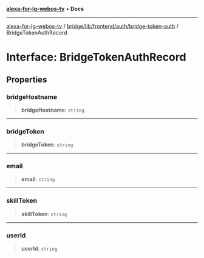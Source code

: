 [**alexa-for-lg-webos-tv**](../../../../../../README.md) • **Docs**

***

[alexa-for-lg-webos-tv](../../../../../../modules.md) / [bridge/lib/frontend/auth/bridge-token-auth](../README.md) / BridgeTokenAuthRecord

# Interface: BridgeTokenAuthRecord

## Properties

### bridgeHostname

> **bridgeHostname**: `string`

***

### bridgeToken

> **bridgeToken**: `string`

***

### email

> **email**: `string`

***

### skillToken

> **skillToken**: `string`

***

### userId

> **userId**: `string`
